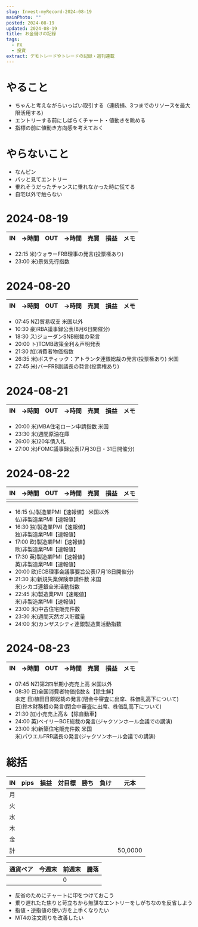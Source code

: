 ```yaml
---
slug: Invest-myRecord-2024-08-19
mainPhoto: ""
posted: 2024-08-19
updated: 2024-08-19
title: お金儲けの記録
tags:
  - FX
  - 投資
extract: デモトレードやトレードの記録・週刊連載
---
```

# やること

- ちゃんと考えながらいっぱい取引する（連続損、3つまでのリソースを最大限活用する）
- エントリーする前にしばらくチャート・値動きを眺める
- 指標の前に値動き方向感を考えておく

# やらないこと

- なんピン
- パッと見てエントリー
- 乗れそうだったチャンスに乗れなかった時に慌てる
- 自宅以外で触らない

# 2024-08-19

| IN      | →時間   | OUT     | →時間   | 売買  | 損益    | メモ                                                                 |
| ------- | ----- | ------- | ----- | --- | ----- | ------------------------------------------------------------------ |
- 22:15	米)ウォラーFRB理事の発言(投票権あり)	
- 23:00	米)景気先行指数
# 2024-08-20

| IN  | →時間 | OUT | →時間 | 売買  | 損益  | メモ  |
| --- | --- | --- | --- | --- | --- | --- |
- 07:45	NZ)貿易収支	米国以外
- 10:30	豪)RBA議事録公表(8月6日開催分)
- 18:30	ス)ジョーダンSNB総裁の発言
- 20:00	ト)TCMB政策金利＆声明発表
- 21:30	加)消費者物価指数
- 26:35	米)ボスティック：アトランタ連銀総裁の発言(投票権あり)	米国
- 27:45	米)バーFRB副議長の発言(投票権あり)
# 2024-08-21

| IN  | →時間 | OUT | →時間 | 売買  | 損益  | メモ  |
| --- | --- | --- | --- | --- | --- | --- |
- 20:00	米)MBA住宅ローン申請指数	米国
- 23:30	米)週間原油在庫
- 26:00	米)20年債入札
- 27:00	米)FOMC議事録公表(7月30日・31日開催分)
# 2024-08-22

| IN  | →時間 | OUT | →時間 | 売買  | 損益  | メモ  |
| --- | --- | --- | --- | --- | --- | --- |
|     |     |     |     |     |     |     |
- 16:15	仏)製造業PMI【速報値】	米国以外  
  仏)非製造業PMI【速報値】
- 16:30	独)製造業PMI【速報値】  
  独)非製造業PMI【速報値】
- 17:00	欧)製造業PMI【速報値】  
  欧)非製造業PMI【速報値】
- 17:30	英)製造業PMI【速報値】  
  英)非製造業PMI【速報値】
- 20:00	欧)ECB理事会議事要旨公表(7月18日開催分)
- 21:30	米)新規失業保険申請件数	米国  
  米)シカゴ連銀全米活動指数
- 22:45	米)製造業PMI【速報値】  
  米)非製造業PMI【速報値】
- 23:00	米)中古住宅販売件数
- 23:30	米)週間天然ガス貯蔵量
- 24:00	米)カンザスシティ連銀製造業活動指数
# 2024-08-23

| IN      | →時間   | OUT     | →時間   | 売買  | 損益    | メモ                                                                 |
| ------- | ----- | ------- | ----- | --- | ----- | ------------------------------------------------------------------ |

- 07:45	NZ)第2四半期小売売上高	米国以外
- 08:30	日)全国消費者物価指数＆【除生鮮】  
  未定	日)植田日銀総裁の発言(閉会中審査に出席、株価乱高下について)  
  日)鈴木財務相の発言(閉会中審査に出席、株価乱高下について)
- 21:30	加)小売売上高＆【除自動車】
- 24:00	英)ベイリーBOE総裁の発言(ジャクソンホール会議での講演)
- 23:00	米)新築住宅販売件数	米国  
  米)パウエルFRB議長の発言(ジャクソンホール会議での講演)

# 総括
| IN  | pips | 損益  | 対目標 | 勝ち  | 負け  | 元本      |
| --- | ---- | --- | --- | --- | --- | ------- |
| 月   |      |     |     |     |     |         |
| 火   |      |     |     |     |     |         |
| 水   |      |     |     |     |     |         |
| 木   |      |     |     |     |     |         |
| 金   |      |     |     |     |     |         |
| 計   |      |     |     |     |     | 50,0000 |

| 通貨ペア | 今週末 | 前週末 | 騰落  |
| ---- | --- | --- | --- |
|      |     | 0   |     |

- 反省のためにチャートに印をつけておこう
- 乗り遅れたた焦りと苛立ちから無謀なエントリーをしがちなのを反省しよう
- 指値・逆指値の使い方を上手くなりたい
- MT4の注文周りを改善したい